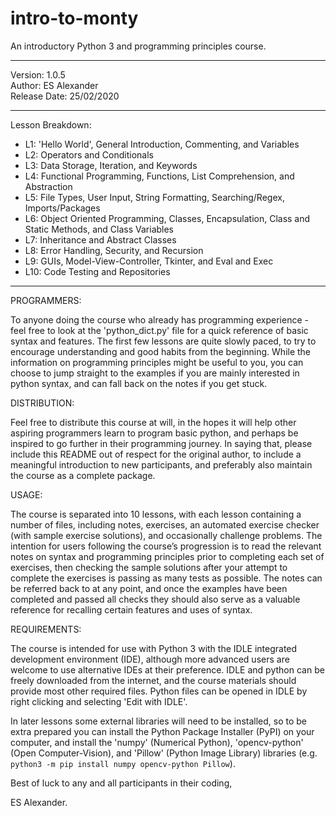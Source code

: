 # intro-to-monty
An introductory Python 3 and programming principles course.

_________________________________
 Version: 1.0.5                 
 Author: ES Alexander         
 Release Date: 25/02/2020
_________________________________

Lesson Breakdown:

 - L1: 'Hello World', General Introduction, Commenting, and Variables
 - L2: Operators and Conditionals
 - L3: Data Storage, Iteration, and Keywords
 - L4: Functional Programming, Functions, List Comprehension, and Abstraction
 - L5: File Types, User Input, String Formatting, Searching/Regex, Imports/Packages
 - L6: Object Oriented Programming, Classes, Encapsulation, Class and Static Methods, and Class Variables
 - L7: Inheritance and Abstract Classes
 - L8: Error Handling, Security, and Recursion
 - L9: GUIs, Model-View-Controller, Tkinter, and Eval and Exec
 - L10: Code Testing and Repositories

---------------------------------

PROGRAMMERS:

To anyone doing the course who already has programming experience - feel free to look at the 'python_dict.py' file for a quick reference of basic syntax and features. The first few lessons are quite slowly paced, to try to encourage understanding and good habits from the beginning. While the information on programming principles might be useful to you, you can choose to jump straight to the examples if you are mainly interested in python syntax, and can fall back on the notes if you get stuck.


DISTRIBUTION:

Feel free to distribute this course at will, in the hopes it will help other aspiring programmers learn to program basic python, and perhaps be inspired to go further in their programming journey. In saying that, please include this README out of respect for the original author, to include a meaningful introduction to new participants, and preferably also maintain the course as a complete package. 


USAGE:

The course is separated into 10 lessons, with each lesson containing a number of files, including notes, exercises, an automated exercise checker (with sample exercise solutions), and occasionally challenge problems. The intention for users following the course’s progression is to read the relevant notes on syntax and programming principles prior to completing each set of exercises, then checking the sample solutions after your attempt to complete the exercises is passing as many tests as possible. The notes can be referred back to at any point, and once the examples have been completed and passed all checks they should also serve as a valuable reference for recalling certain features and uses of syntax.


REQUIREMENTS:

The course is intended for use with Python 3 with the IDLE integrated development environment (IDE), although more advanced users are welcome to use alternative IDEs at their preference. IDLE and python can be freely downloaded from the internet, and the course materials should provide most other required files. Python files can be opened in IDLE by right clicking and selecting 'Edit with IDLE'.

In later lessons some external libraries will need to be installed, so to be extra prepared you can install the Python Package Installer (PyPI) on your computer, and install the 'numpy' (Numerical Python), 'opencv-python' (Open Computer-Vision), and 'Pillow' (Python Image Library) libraries (e.g. `python3 -m pip install numpy opencv-python Pillow`).


Best of luck to any and all participants in their coding,

ES Alexander.
